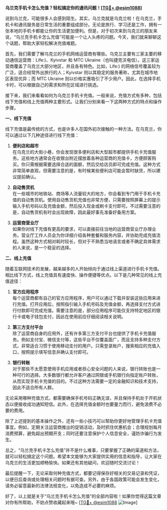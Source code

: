 **乌兰克手机卡怎么充值？轻松搞定你的通讯问题！[[TG💪+ @esim1088](https://t.me/s/esim1088)]**

说到乌兰克，可能很多人会感到陌生。其实，乌兰克就是乌克兰啦！在乌克兰，手机卡和通讯服务是日常生活的重要组成部分。无论是旅行、学习还是工作，拥有一张本地的手机卡都能让你的生活更加便利。但是，对于初次来到乌克兰的朋友来说，“乌兰克手机卡怎么充值”可能是一个让人头疼的问题。今天，我们就来聊聊这个话题，帮助大家轻松解决充值难题。

首先，我们需要了解乌克兰的手机网络运营商有哪些。乌克兰主要有三家主要的移动通信运营商：Life:)、Kyivstar 和 MTC Ukraine（也叫捷克沃电信）。这三家运营商覆盖了乌克兰大部分地区，并且各有特色。比如，Life:) 的网络信号覆盖较为广泛，适合经常外出旅行的人；Kyivstar 则以其稳定的服务著称，尤其在城市地区表现优异；而 MTC Ukraine 则以价格实惠吸引了不少用户。因此，在选择手机卡时，可以根据自己的需求和所在区域进行挑选。

接下来，我们来看看如何为乌克兰手机卡充值。一般来说，充值方式有多种，包括线下充值和线上充值两种主要形式。让我们分别来看一下这两种方式的特点和操作步骤。

**一、线下充值**

线下充值是最传统的方式，也是许多人在国外初次接触的一种方法。在乌克兰，你可以通过以下几种途径进行线下充值：

1. **便利店和超市**  
   在乌克兰的大街小巷，你会发现很多便利店和大型超市都提供手机卡充值服务。这些地方通常会在收银台附近摆放着各种运营商的充值卡，方便顾客购买。你只需根据需要选择合适的面额，然后交给店员即可完成充值。这种方式非常简单直观，但需要注意的是，有时候某些便利店可能会暂时缺货，所以建议提前确认。

2. **自动售货机**  
   在一些城市的地铁站、商场等人流量较大的地方，你会看到专门用于手机卡充值的自动售货机。使用自动售货机充值也非常方便，只需要按照屏幕上的提示输入手机号码以及充值金额，然后投入现金或刷卡支付即可。不过需要注意的是，自动售货机有时会出现故障，因此最好事先准备好备用方案。

3. **运营商营业厅**  
   如果你对线下充值有更高的要求，可以直接前往当地的运营商营业厅办理业务。营业厅工作人员会为你详细介绍各种套餐和服务内容，并协助完成充值流程。虽然这种方式相对耗时较长，但对于不熟悉当地语言或者不确定具体需求的人来说，是一个稳妥的选择。

**二、线上充值**

随着互联网技术的发展，越来越多的人开始倾向于通过线上渠道进行手机卡充值。相比线下方式，线上充值具有速度快、操作便捷等优点。以下是几种常见的线上充值途径：

1. **官方应用程序**  
   每个运营商都有自己的官方应用程序，用户可以通过下载并安装这些应用来进行充值。打开应用后，按照指引输入手机号码及充值金额，再选择支付方式进行付款即可完成充值。需要注意的是，部分应用程序可能仅支持特定地区的银行卡或电子钱包支付，因此在使用前应仔细阅读相关说明。

2. **第三方支付平台**  
   除了运营商自身的应用外，还有许多第三方支付平台也提供了手机卡充值服务。例如支付宝、微信支付等，这些平台不仅覆盖面广，而且支持多种支付方式，非常适合习惯于使用移动支付的用户。只需登录账户，搜索相应的充值入口，按照提示填写信息并确认支付即可。

3. **银行转账**  
   对于那些不太愿意使用手机应用或者担心安全问题的人来说，银行转账也是一种可行的选择。大多数银行都允许客户通过网银或手机银行向指定账户转账，从而实现手机卡充值的目的。不过这种方法需要一定的金融知识和技术支持，因此不适合所有人群。

无论采用哪种充值方式，都需要确保手机号码正确无误，并且保持手机处于开机状态以便接收成功通知短信。此外，在选择充值金额时也要量力而行，避免浪费不必要的费用。

除了上述提到的基本操作之外，还有一些小技巧可以帮助你更好地管理手机卡充值事宜。例如，定期关注运营商推出的促销活动，及时抓住优惠机会；合理规划每月消费预算，避免超出预期开支；同时还要注意保护个人信息安全，谨防诈骗行为发生。

总之，“乌兰克手机卡怎么充值”并不是什么难事，只要掌握了正确的渠道和方法，就可以轻松搞定这个问题。希望本文能够为大家提供实用的信息和指导，让大家在乌克兰的生活更加顺畅愉快。如果还有其他疑问，欢迎随时交流讨论！

最后提醒一下，无论采取何种充值方式，都要记得保存好相关的交易记录和凭证，以便日后查询或处理相关问题时有据可查。另外，由于各国政策可能会发生变化，请务必留意最新的法律法规变化，以免造成不必要的麻烦。

好了，以上就是关于“乌兰克手机卡怎么充值”的全部内容啦！如果你觉得这篇文章对你有所帮助，不妨点赞收藏起来哦~ [[TG💪+ @esim1088](https://t.me/s/esim1088) ![Image](https://i.postimg.cc/4NQfJmqS/Snipaste-2025-05-13-00-14-12.png)]